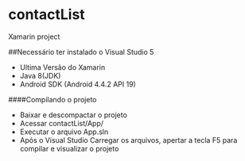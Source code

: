 # contactList
Xamarin project

##Necessário ter instalado o Visual Studio 5
- Ultima Versão do Xamarin 
- Java 8(JDK)
- Android SDK (Android 4.4.2 API 19)

####Compilando o projeto
- Baixar e descompactar o projeto
- Acessar contactList/App/
- Executar o arquivo App.sln
- Após o Visual Studio Carregar os arquivos, apertar a tecla F5 para compilar e visualizar o projeto
